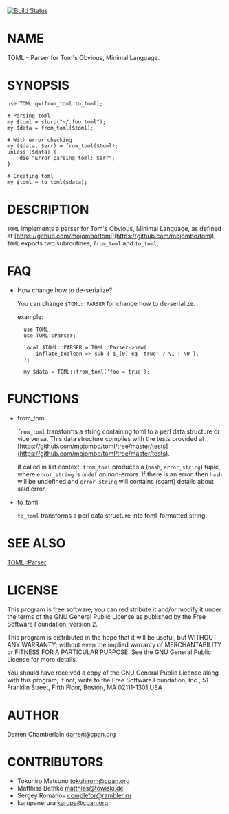 [![Build Status](https://travis-ci.org/karupanerura/toml.png?branch=master)](https://travis-ci.org/karupanerura/toml)
# NAME

TOML - Parser for Tom's Obvious, Minimal Language.

# SYNOPSIS

    use TOML qw(from_toml to_toml);

    # Parsing toml
    my $toml = slurp("~/.foo.toml");
    my $data = from_toml($toml);

    # With error checking
    my ($data, $err) = from_toml($toml);
    unless ($data) {
        die "Error parsing toml: $err";
    }

    # Creating toml
    my $toml = to_toml($data); 

# DESCRIPTION

`TOML` implements a parser for Tom's Obvious, Minimal Language, as
defined at [https://github.com/mojombo/toml](https://github.com/mojombo/toml). `TOML` exports two
subroutines, `from_toml` and `to_toml`,

# FAQ

- How change how to de-serialize?

    You can change `$TOML::PARSER` for change how to de-serialize.

    example:

        use TOML;
        use TOML::Parser;

        local $TOML::PARSER = TOML::Parser->new(
            inflate_boolean => sub { $_[0] eq 'true' ? \1 : \0 },
        );

        my $data = TOML::from_toml('foo = true');

# FUNCTIONS

- from\_toml

    `from_toml` transforms a string containing toml to a perl data
    structure or vice versa. This data structure complies with the tests
    provided at [https://github.com/mojombo/toml/tree/master/tests](https://github.com/mojombo/toml/tree/master/tests).

    If called in list context, `from_toml` produces a (`hash`,
    `error_string`) tuple, where `error_string` is `undef` on
    non-errors. If there is an error, then `hash` will be undefined and
    `error_string` will contains (scant) details about said error.

- to\_toml

    `to_toml` transforms a perl data structure into toml-formatted
    string.

# SEE ALSO

[TOML::Parser](https://metacpan.org/pod/TOML::Parser)

# LICENSE

This program is free software; you can redistribute it and/or
modify it under the terms of the GNU General Public License as
published by the Free Software Foundation; version 2.

This program is distributed in the hope that it will be useful, but
WITHOUT ANY WARRANTY; without even the implied warranty of
MERCHANTABILITY or FITNESS FOR A PARTICULAR PURPOSE.  See the GNU
General Public License for more details.

You should have received a copy of the GNU General Public License
along with this program; if not, write to the Free Software
Foundation, Inc., 51 Franklin Street, Fifth Floor, Boston, MA
02111-1301 USA

# AUTHOR

Darren Chamberlain <darren@cpan.org>

# CONTRIBUTORS

- Tokuhiro Matsuno <tokuhirom@cpan.org>
- Matthias Bethke <matthias@towiski.de>
- Sergey Romanov <complefor@rambler.ru>
- karupanerura <karupa@cpan.org>
